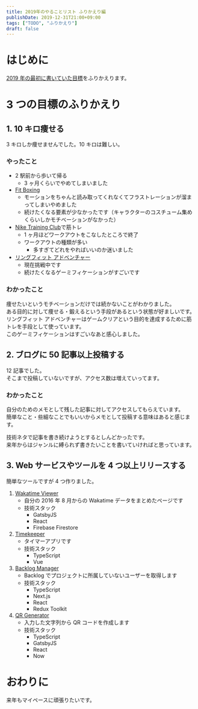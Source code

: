 ```yaml
---
title: 2019年のやることリスト ふりかえり編
publishDate: 2019-12-31T21:00+09:00
tags: ["TODO", "ふりかえり"]
draft: false
---
```


# はじめに

[2019 年の最初に書いていた目標](/2019/02/28/2019-todo/)をふりかえります。

# 3 つの目標のふりかえり

## 1. 10 キロ痩せる

3 キロしか痩せませんでした。10 キロは難しい。

### やったこと

- 2 駅前から歩いて帰る
  - 3 ヶ月くらいでやめてしまいました
- [Fit Boxing](https://fitboxing.net/)
  - モーションをちゃんと読み取ってくれなくてフラストレーションが溜まってしまいやめました
  - 続けたくなる要素が少なかったです（キャラクターのコスチューム集めくらいしかモチベーションがなかった）
- [Nike Training Club](https://apps.apple.com/jp/app/nike-training-club/id301521403)で筋トレ
  - 1 ヶ月ほどワークアウトをこなしたところで終了
  - ワークアウトの種類が多い
    - 多すぎてどれをやればいいのか迷いました
- [リングフィット アドベンチャー](https://www.nintendo.co.jp/ring/)
  - 現在挑戦中です
  - 続けたくなるゲーミフィケーションがすごいです

### わかったこと

痩せたいというモチベーションだけでは続かないことがわかりました。  
ある目的に対して痩せる・鍛えるという手段があるという状態が好ましいです。  
リングフィット アドベンチャーはゲームクリアという目的を達成するために筋トレを手段として使っています。  
このゲーミフィケーションはすごいなあと感心しました。

## 2. ブログに 50 記事以上投稿する

12 記事でした。  
そこまで投稿していないですが、アクセス数は増えていってます。

### わかったこと

自分のためのメモとして残した記事に対してアクセスしてもらえています。  
簡単なこと・些細なことでもいいからメモとして投稿する意味はあると感じます。

技術ネタで記事を書き続けようとするとしんどかったです。  
来年からはジャンルに縛られず書きたいことを書いていければと思っています。

## 3. Web サービスやツールを 4 つ以上リリースする

簡単なツールですが 4 つ作りました。

1. [Wakatime Viewer](https://7010-wakatime.netlify.com/)
   - 自分の 2016 年 8 月からの Wakatime データをまとめたページです
   - 技術スタック
     - GatsbyJS
     - React
     - Firebase Firestore
2. [Timekeeper](https://timekeeper.now.sh)
   - タイマーアプリです
   - 技術スタック
     - TypeScript
     - Vue
3. [Backlog Manager](https://backlog-manager.now.sh/)
   - Backlog でプロジェクトに所属していないユーザーを取得します
   - 技術スタック
     - TypeScript
     - Next.js
     - React
     - Redux Toolkit
4. [QR Generator](https://qr-generate.now.sh)
   - 入力した文字列から QR コードを作成します
   - 技術スタック
     - TypeScript
     - GatsbyJS
     - React
     - Now

# おわりに

来年もマイペースに頑張りたいです。
